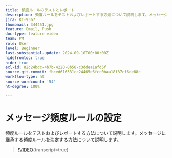 ```yaml
---
title: 頻度ルールのテストとレポート
description: 頻度ルールをテストおよびレポートする方法について説明します。メッセージに継承する頻度ルールを決定する方法について説明します。
jira: KT-9367
thumbnail: 344451.jpg
feature: Email, Push
doc-type: feature video
team: PM
role: User
level: Beginner
last-substantial-update: 2024-09-10T00:00:00Z
hidefromtoc: true
hide: true
exl-id: 82c24bdc-4b7b-4220-8b58-c3ddea1afd5f
source-git-commit: fbced616531cc24465e6fcc0baa18f37cf6de88c
workflow-type: ht
source-wordcount: '54'
ht-degree: 100%

---
```


# メッセージ頻度ルールの設定

頻度ルールをテストおよびレポートする方法について説明します。メッセージに継承する頻度ルールを決定する方法について説明します。

>[!VIDEO](https://video.tv.adobe.com/v/3411124?quality=12&learn=on&captions=jpn){transcript=true}
